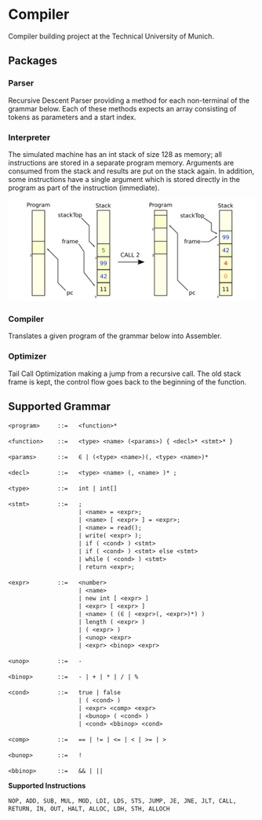 # Compiler
Compiler building project at the Technical University of Munich.

## Packages

### Parser
Recursive Descent Parser providing a method for each non-terminal of the grammar below. Each of these methods expects an array consisting of tokens as parameters and a start index.

### Interpreter
The simulated machine has an int stack of size 128 as memory; all instructions are stored in a separate program memory. Arguments are consumed from the stack and results are put on the stack again. In addition, some instructions have a single argument which is stored directly in the program as part of the instruction (immediate).

![alt text](interpreter.jpg)

### Compiler
Translates a given program of the grammar below into Assembler.

### Optimizer
Tail Call Optimization making a jump from a recursive call. The old stack frame is kept, the control flow goes back to the beginning of the function.

## Supported Grammar
```
<program>     ::=   <function>*

<function>    ::=   <type> <name> (<params>) { <decl>* <stmt>* }

<params>      ::=   ∈ | (<type> <name>)(, <type> <name>)*

<decl>        ::=   <type> <name> (, <name> )* ;

<type>        ::=   int | int[]

<stmt>        ::=   ; 
                    | <name> = <expr>; 
                    | <name> [ <expr> ] = <expr>; 
                    | <name> = read(); 
                    | write( <expr> ); 
                    | if ( <cond> ) <stmt> 
                    | if ( <cond> ) <stmt> else <stmt>
                    | while ( <cond> ) <stmt>
                    | return <expr>;
                    
<expr>        ::=   <number>
                    | <name>
                    | new int [ <expr> ]
                    | <expr> [ <expr> ]
                    | <name> ( (∈ | <expr>(, <expr>)*) )
                    | length ( <expr> )
                    | ( <expr> )
                    | <unop> <expr>
                    | <expr> <binop> <expr>
                    
<unop>        ::=   -

<binop>       ::=   - | + | * | / | %

<cond>        ::=   true | false
                    | ( <cond> )
                    | <expr> <comp> <expr>
                    | <bunop> ( <cond> )
                    | <cond> <bbinop> <cond>
                    
<comp>        ::=   == | != | <= | < | >= | >

<bunop>       ::=   !

<bbinop>      ::=   && | ||
```

**Supported Instructions**
```
NOP, ADD, SUB, MUL, MOD, LDI, LDS, STS, JUMP, JE, JNE, JLT, CALL, RETURN, IN, OUT, HALT, ALLOC, LDH, STH, ALLOCH
```
